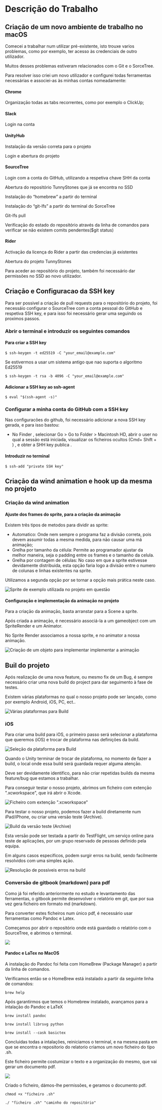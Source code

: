 # Descriçāo do Trabalho

## Criaçāo de um novo ambiente de trabalho no macOS

Comecei a trabalhar num utilizar pré-existente, isto trouxe varios problemas, como por exemplo, ter acesso às credenciais de outro utilizador.

Muitos desses problemas estiveram relacionados com o Git e o SorceTree.

Para resolver isso criei um novo utilizador e configurei todas ferramentas necessárias e associei-as às minhas contas nomeadamente:

#### Chrome

Organizaçāo todas as tabs recorrentes, como por exemplo o ClickUp;

#### Slack

Login na conta

#### UnityHub

Instalaçāo da versāo correta para o projeto

Login e abertura do projeto

#### SourceTree

Login com a conta do GitHub, utilizando a respetiva chave SHH da conta

Abertura do repositório TunnyStones que já se encontra no SSD

Instalação do “homebrew” a partir do terminal

Instalação do “git-lfs” a partir do terminal do SorceTree

Git-lfs pull

Verificaçāo do estado do repositório através da linha de comandos para verificar se não                existem  comits pendentes($git status)

#### Rider

Activaçāo da licença do Rider a partir das credencias já existentes

Abertura do projeto TunnyStones

Para aceder ao repositório do projeto, também foi necessário dar permissões no SSD ao novo utilizador.



## Criaçāo e Configuracao da SSH key

Para ser possivel a criaçāo de pull requests para o repositório do projeto, foi necessáio configurar o SourceTree com a conta pessoal do GitHub e respetiva SSH key, e para isso foi necessário gerar uma seguindo os proximos passos.

### Abrir o terminal e introduzir os seguintes comandos&#x20;

#### Para criar a SSH key

```shell
$ ssh-keygen -t ed25519 -C "your_email@example.com"
```

&#x20; Se estivermos a usar um sistema antigo que nao suporta o algoritmo Ed25519

```shell
$ ssh-keygen -t rsa -b 4096 -C "your_email@example.com"
```

#### Adicionar a SSH key ao ssh-agent

```shell
$ eval "$(ssh-agent -s)"
```

### Configurar a minha conta do GitHub com a SSH key

Nas configuracões do github, foi necessário adicionar a nova SSH key gerada, e para isso bastou:&#x20;

* No Finder <img src="https://help.apple.com/assets/61D4C1B5425F2576373C512A/61D4C1B7425F2576373C5132/pt_PT/058e4af8e726290f491044219d2eee73.png" alt="" data-size="line">, selecionar Go > Go to Folder > Macintosh HD, abrir o user no qual a sessāo está iniciada, visualizar os ficheiros ocultos (Cmd+ Shift + <img src="../.gitbook/assets/computer_key_Greater_than_Period.png" alt="" data-size="line">) , e obter a SHH key publica .

#### Introduzir no terminal&#x20;

```shell
$ ssh-add "private SSH key"
```

## Criaçāo da wind animation e hook up da mesma no projeto

### Criaçāo da wind animation

#### Ajuste dos frames do sprite, para a criaçāo da animaçāo

Existem três tipos de metodos para dividir as sprite:

* Automatico: Onde nem sempre o programa faz a divisāo correta,  pois devem assumir todas a mesma medida, para nāo causar uma má animaçāo;
* Grelha por tamanho da célula: Permite ao programador ajustar da melhor maneira, seja o padding entre os frames e o tamanho da celula.
* Grelha por contagem de células: No caso em que a sprite estivesse devidamente distribuida, esta opçāo faria logo a divisāo entre o numero de colunas e linhas existentes na sprite.

Utilizamos a segunda opçāo por se tornar a opçāo mais prática neste caso.

![ Sprite de exemplo utilizada no projeto em questāo](<../.gitbook/assets/Screenshot 2022-05-12 at 11.19.57.png>)

#### Configuraçāo e implementaçāo da animaçāo  no projeto

Para a criaçāo da animaçāo, basta arranstar para a Scene a sprite.

Após criada a animaçāo, é necessário associá-la a um gameobject com um SpriteRender e um Animator.

No Sprite Render associamos a nossa sprite, e no animator a nossa animaçāo.

![Criaçāo de um objeto para implementar implementar a animaçāo](../.gitbook/assets/AnimatonImpl.png)

## Buil do projeto

Após realizaçāo de uma nova feature, ou mesmo fix de um Bug, é sempre necessário criar uma nova build do project para dar seguimento à fase de testes.

Existem várias plataformas no qual o nosso projeto pode ser lançado, como por exemplo Android, iOS, PC, ect..

![Várias plataformas para Build](<../.gitbook/assets/Screenshot 2022-05-16 at 17.10.22.png>)

### iOS

Para criar uma build para iOS, o primeiro passo será selecionar a plataforma que queremos (iOS) e trocar de plataforma nas definições da build.

![Seleçāo da plataforma para Build](<../.gitbook/assets/Screenshot 2022-05-16 at 17.12.43.png>)

Quando o Unity terminar de trocar de plataforma, no momento de fazer a build, o local onde essa build será guardada requer alguma atençāo.

Deve ser devidamente identifico, para nāo criar repetidas builds da mesma feature/bug que estamos a trabalhar.

Para conseguir testar o nosso projeto, abrimos um ficheiro com extençāo ".xcworkspace", que irá abrir o Xcode.

![Ficheiro com extençāo ".xcworkspace"](<../.gitbook/assets/Screenshot 2022-05-16 at 17.25.56.png>)

Para testar o nosso projeto, podemos fazer a build diretamente num iPad/iPhone, ou criar uma versāo teste (Archive).&#x20;

![Build da versāo teste (Archive)](../.gitbook/assets/Screenshot\_2022-05-17\_at\_14\_23\_07.png)

Esta versāo pode ser testada a partir do TestFlight, um serviço online para teste de aplicações, por um grupo reservado de pessoas definido pela equipa.

Em alguns casos especificos, podem surgir erros na build, sendo facilmente resolvidos com uma simples açāo.

![Resoluçāo de possiveis erros na build](../.gitbook/assets/Screenshot\_2022-05-17\_at\_14\_31\_18.png)

### Conversāo de gitbook (markdown) para pdf

Como já foi referido anteriormente no estudo e levantamento das ferramentas, o gitbook permite desenvolver o relatório em git, que por sua vez gera ficheiro em formato md (markdown).

Para converter estes ficheiros num único pdf, é necessário usar ferramentas como Pandoc e Latex.

Começamos por abrir o repositório onde está guardado o relatório com o SourceTree, e abrimos o terminal.

![](<../.gitbook/assets/Screenshot 2022-06-02 at 10.47.25.png>)

#### Pandoc e LaTex no MacOS

A instalação do Pandoc foi feita com HomeBrew (Package Manager) a partir da linha de comandos.

Verificamos entāo se o HomeBrew está instalado a partir da seguinte linha de comandos:

```
brew help
```

Após garantirmos que temos o Homebrew instalado, avançamos para a intalaçāo do Pandoc e LaTeX

```
brew install pandoc
```

```
brew install librsvg python 
```

```
brew install --cask basictex
```

Concluidas todas a intalações, reiniciamos o terminal, e na mesma pasta em que se encontra o repositorio do relatorio criamos um novo ficheiro do tipo .sh.

Este ficheiro permite costumizar o texto e a organizaçāo do mesmo, que vai gerar um documento pdf.

![](<../.gitbook/assets/Screenshot 2022-06-02 at 11.38.11.png>)

Criado o ficheiro, dámos-lhe permissões, e geramos o documento pdf.

```
chmod +x "ficheiro .sh"
```

```
./ "ficheiro .sh" "caminho do repositório"
```
